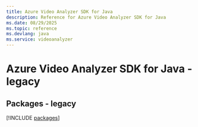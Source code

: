 ```yaml
---
title: Azure Video Analyzer SDK for Java
description: Reference for Azure Video Analyzer SDK for Java
ms.date: 08/29/2025
ms.topic: reference
ms.devlang: java
ms.service: videoanalyzer
---
```

# Azure Video Analyzer SDK for Java - legacy
## Packages - legacy
[!INCLUDE [packages](video-analyzer-index.md)]
